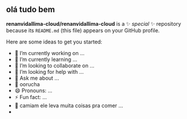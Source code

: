 ## olá tudo bem 

**renanvidallima-cloud/renanvidallima-cloud** is a ✨ _special_ ✨ repository because its `README.md` (this file) appears on your GitHub profile.

Here are some ideas to get you started:

- 🔭 I’m currently working on ...
- 🌱 I’m currently learning ...
- 👯 I’m looking to collaborate on ...
- 🤔 I’m looking for help with ...
- 💬 Ask me about ...
- 🏺 oorucha
- 😄 Pronouns: ...
- ⚡ Fun fact: ...
- 🚛 camiam ele leva muita coisas pra comer ...
- 
